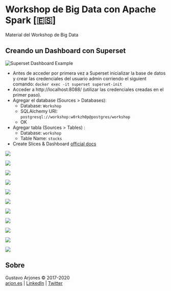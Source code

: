 # Workshop de Big Data con Apache Spark [🇪🇸]
Material del Workshop de Big Data

## Creando un Dashboard con Superset

![Superset Dashboard Example](images/superset.png)

* Antes de acceder por primera vez a Superset inicializar la base de datos y crear las credenciales del usuario admin corriendo el siguient comando: 
`docker exec -it superset superset-init`
* Acceder a http://localhost:8088/ (utilizar las credenciales creadas en el primer paso).
* Agregar el database (Sources > Databases):
  - Database: `Workshop`
  - SQLAlchemy URI: `postgresql://workshop:w0rkzh0p@postgres/workshop`
  - OK
* Agregar tabla (Sources > Tables) :
  - Database: `workshop`
  - Table Name: `stocks`
* Create Slices & Dashboard [official docs](https://superset.incubator.apache.org/tutorial.html#creating-a-slice-and-dashboard)

![](images/superset-01.png)

![](images/superset-02.png)

![](images/superset-03.png)

![](images/superset-04.png)

![](images/superset-05.png)

![](images/superset-06.png)

![](images/superset-07.png)

![](images/superset-08.png)

![](images/superset-09.png)

![](images/superset-10.png)

![](images/superset-11.png)


## Sobre
Gustavo Arjones &copy; 2017-2020  
[arjon.es](https://arjon.es) | [LinkedIn](http://linkedin.com/in/arjones/) | [Twitter](https://twitter.com/arjones)
